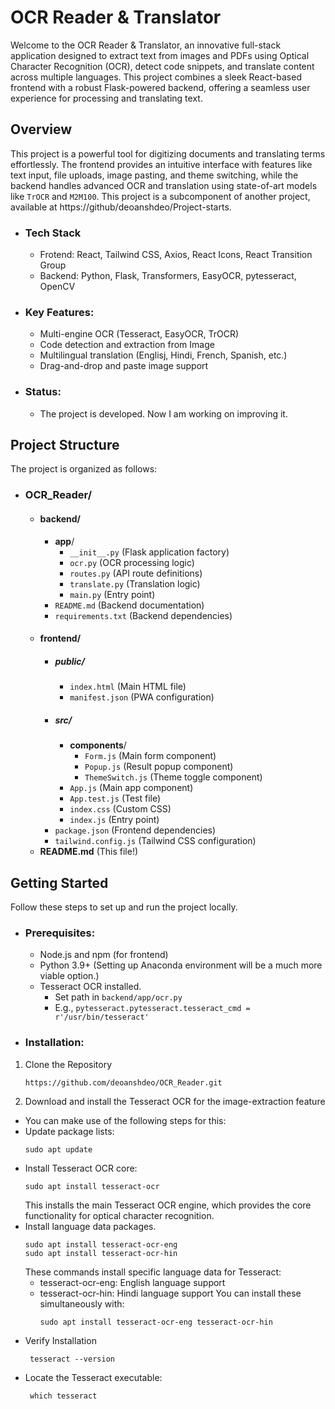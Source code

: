 # OCR Reader & Translator
 
Welcome to the OCR Reader & Translator, an innovative full-stack application designed to extract text from images and PDFs using Optical Character Recognition (OCR), detect code snippets, and translate content across multiple languages. This project combines a sleek React-based frontend with a robust Flask-powered backend, offering a seamless user experience for processing and translating text.

## Overview

This project is a powerful tool for digitizing documents and translating terms effortlessly. The frontend provides an intuitive interface with features like text input, file uploads, image pasting, and theme switching, while the backend handles advanced OCR and translation using state-of-art models like `TrOCR` and `M2M100`. This project is a subcomponent of another project, available at https://github/deoanshdeo/Project-starts.

- ### Tech Stack
  - Frotend: React, Tailwind CSS, Axios, React Icons, React Transition Group
  - Backend: Python, Flask, Transformers, EasyOCR, pytesseract, OpenCV

- ### Key Features:
  - Multi-engine OCR (Tesseract, EasyOCR, TrOCR)
  - Code detection and extraction from Image
  - Multilingual translation (Englisj, Hindi, French, Spanish, etc.)
  - Drag-and-drop and paste image support

- ### Status:
  - The project is developed. Now I am working on improving it.

## Project Structure

The project is organized as follows:

- ### OCR_Reader/
    - #### backend/
        - **app**/
            - `__init__.py` (Flask application factory)
            - `ocr.py` (OCR processing logic)
            - `routes.py` (API route definitions)
            - `translate.py` (Translation logic)
            - `main.py` (Entry point)
        - `README.md` (Backend documentation)
        - `requirements.txt` (Backend dependencies)
    - #### frontend/
        - ##### public/
            - `index.html` (Main HTML file)
            - `manifest.json` (PWA configuration)
        - ##### src/
            - **components**/
                - `Form.js` (Main form component)
                - `Popup.js` (Result popup component)
                - `ThemeSwitch.js` (Theme toggle component)
            - `App.js` (Main app component)
            - `App.test.js` (Test file)
            - `index.css` (Custom CSS)
            - `index.js` (Entry point)
        - `package.json` (Frontend dependencies)
        - `tailwind.config.js` (Tailwind CSS configuration)
    - **README.md** (This file!)

## Getting Started

Follow these steps to set up and run the project locally.

- ### Prerequisites:
  - Node.js and npm (for frontend)
  - Python 3.9+ (Setting up Anaconda environment will be a much more viable option.)
  - Tesseract OCR installed.
    -  Set path in `backend/app/ocr.py`
    - E.g., `pytesseract.pytesseract.tesseract_cmd = r'/usr/bin/tesseract'`
  
- ### Installation:
1. Clone the Repository
    ```
    https://github.com/deoanshdeo/OCR_Reader.git
    ```
2. Download and install the Tesseract OCR for the image-extraction feature
- You can make use of the following steps for this:
- Update package lists:
    ```
  sudo apt update
- Install Tesseract OCR core:
    ```
    sudo apt install tesseract-ocr
  ```
  This installs the main Tesseract OCR engine, which provides the core functionality for optical character recognition.
-  Install language data packages.
    ```
   sudo apt install tesseract-ocr-eng
   sudo apt install tesseract-ocr-hin
   ```
   These commands install specific language data for Tesseract:
    - tesseract-ocr-eng: English language support
    - tesseract-ocr-hin: Hindi language support
   You can install these simultaneously with:
      ```
      sudo apt install tesseract-ocr-eng tesseract-ocr-hin
      ```
-  Verify Installation
    ```
     tesseract --version
    ```
- Locate the Tesseract executable:
    ```
     which tesseract
    ```



























